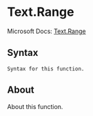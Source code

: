 ---
---

# Text.Range

Microsoft Docs: [Text.Range](https://docs.microsoft.com/en-us/powerquery-m/text-range)

## Syntax

```powerquery-m
Syntax for this function.
```

## About

About this function.

